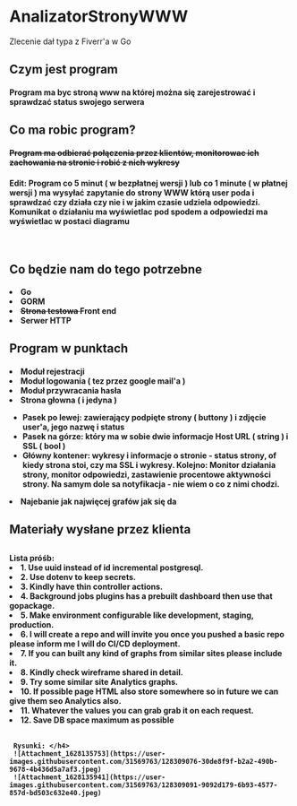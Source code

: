 # AnalizatorStronyWWW
Zlecenie dał typa z Fiverr'a w Go

<h2> Czym jest program </h2>

<h4> Program ma byc stroną www na której można się zarejestrować i sprawdzać status swojego serwera </h4>

<h2> Co ma robic program? </h2>
<h4> <strike> Program ma odbierać połączenia przez klientów, monitorowac ich zachowania na stronie i robić z nich wykresy </strike> </h4>
<h4> Edit: Program co 5 minut ( w bezpłatnej wersji ) lub co 1 minute ( w płatnej wersji ) ma wysyłać zapytanie do strony WWW którą user poda i sprawdzać czy działa czy nie i w jakim czasie udziela odpowiedzi. Komunikat o działaniu ma wyświetlac pod spodem a odpowiedzi ma wyświetlac w postaci diagramu </h4>
</br>
<h2> Co będzie nam do tego potrzebne </h2>
<h4> <li> Go </li>
     <li> GORM </li>
     <li> <strike> Strona testowa </strike> Front end </li>
     <li> Serwer HTTP </li> </h4>
     
<h2> Program w punktach </h2>
<h4> <li> Moduł rejestracji </li>
     <li> Moduł logowania ( tez przez google mail'a ) </li>
     <li> Moduł przywracania hasła </li>
     <li> Strona głowna ( i jedyna ) </li>
     <ul>
          <li> Pasek po lewej: zawierający podpięte strony ( buttony ) i zdjęcie user'a, jego nazwę i status </li>
          <li> Pasek na górze: który ma w sobie dwie informacje Host URL ( string ) i SSL ( bool ) </li>
          <li> Główny kontener: wykresy i informacje o stronie - status strony, of kiedy strona stoi, czy ma SSL i wykresy. Kolejno: Monitor działania strony, monitor odpowiedzi, zastawienie procentowe aktywności strony. Na samym dole sa notyfikacja - nie wiem o co z nimi chodzi. </li>
     </ul>
     <li> Najebanie jak najwięcej grafów jak się da </li> </h4>
     
<h2> Materiały wysłane przez klienta <h2>
<h4> Lista próśb:
     <li> 1. Use uuid instead of id incremental postgresql. </li>
     <li> 2. Use dotenv to keep secrets. </li>
     <li> 3. Kindly have thin controller actions. </li>
     <li> 4. Background jobs plugins has a prebuilt dashboard then use that gopackage. </li>
     <li> 5. Make environment configurable like development, staging, production. </li>
     <li> 6. I will create a repo and will invite you once you pushed a basic repo please inform me I will do CI/CD deployment. </li>
     <li> 7. If you can built any kind of graphs from similar sites please include it. </li>
     <li> 8. Kindly check wireframe shared in detail. </li>
     <li> 9. Try some similar site Analytics graphs. </li>
     <li> 10. If possible page HTML also store somewhere so in future we can give them seo Analytics also. </li>
     <li> 11. Whatever the values you can grab grab it on each request. </li>
     <li> 12. Save DB space maximum as possible </li>

<br> 

     Rysunki: </h4>
     ![Attachment_1628135753](https://user-images.githubusercontent.com/31569763/128309076-30de8f9f-b2a2-490b-9678-4b436d5a7af3.jpeg)
     ![Attachment_1628135941](https://user-images.githubusercontent.com/31569763/128309091-9092d179-6b93-4577-857d-bd503c632e40.jpeg)

